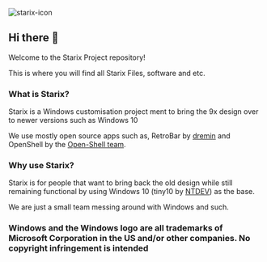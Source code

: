 ![starix-icon](https://github.com/strxproject/.github/assets/135556230/c8491a3e-878d-4d97-970f-85d348fb8507)
## Hi there 👋
Welcome to the Starix Project repository!

This is where you will find all Starix Files, software and etc.
### What is Starix?
Starix is a Windows customisation project ment to bring the 9x design over to newer versions such as Windows 10

We use mostly open source apps such as, RetroBar by [dremin](https://github.com/dremin) and OpenShell by the [Open-Shell team](https://github.com/Open-Shell).
### Why use Starix?
Starix is for people that want to bring back the old design while still remaining functional by using Windows 10 (tiny10 by [NTDEV](https://www.youtube.com/@NTDEV)) as the base.

We are just a small team messing around with Windows and such.

### **Windows and the Windows logo are all trademarks of Microsoft Corporation in the US and/or other companies. No copyright infringement is intended**

